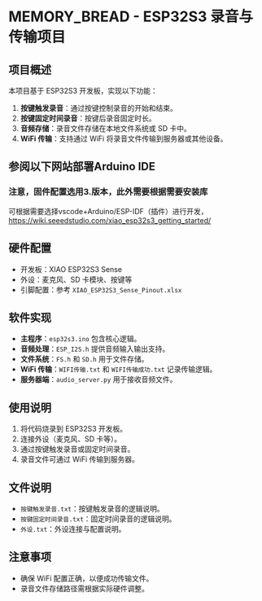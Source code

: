 # MEMORY_BREAD - ESP32S3 录音与传输项目

## 项目概述
本项目基于 ESP32S3 开发板，实现以下功能：
1. **按键触发录音**：通过按键控制录音的开始和结束。
2. **按键固定时间录音**：按键后录音固定时长。
3. **音频存储**：录音文件存储在本地文件系统或 SD 卡中。
4. **WiFi 传输**：支持通过 WiFi 将录音文件传输到服务器或其他设备。
   
## 参阅以下网站部署Arduino IDE 
### 注意，固件配置选用3.版本，此外需要根据需要安装库
可根据需要选择vscode+Arduino/ESP-IDF（插件）进行开发，
https://wiki.seeedstudio.com/xiao_esp32s3_getting_started/
## 硬件配置
- 开发板：XIAO ESP32S3 Sense
- 外设：麦克风、SD 卡模块、按键等
- 引脚配置：参考 `XIAO_ESP32S3_Sense_Pinout.xlsx`

## 软件实现
- **主程序**：`esp32s3.ino` 包含核心逻辑。
- **音频处理**：`ESP_I2S.h` 提供音频输入输出支持。
- **文件系统**：`FS.h` 和 `SD.h` 用于文件存储。
- **WiFi 传输**：`WIFI传输.txt` 和 `WIFI传输成功.txt` 记录传输逻辑。
- **服务器端**：`audio_server.py` 用于接收音频文件。

## 使用说明
1. 将代码烧录到 ESP32S3 开发板。
2. 连接外设（麦克风、SD 卡等）。
3. 通过按键触发录音或固定时间录音。
4. 录音文件可通过 WiFi 传输到服务器。

## 文件说明
- `按键触发录音.txt`：按键触发录音的逻辑说明。
- `按键固定时间录音.txt`：固定时间录音的逻辑说明。
- `外设.txt`：外设连接与配置说明。

## 注意事项
- 确保 WiFi 配置正确，以便成功传输文件。
- 录音文件存储路径需根据实际硬件调整。
